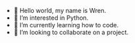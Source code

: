 - 👋 Hello world, my name is Wren.
- 👀 I’m interested in Python.
- 🌱 I’m currently learning how to code.
- 💞️ I’m looking to collaborate on a project.

